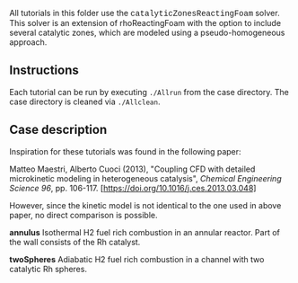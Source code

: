 All tutorials in this folder use the 
<span style="font-family:Courier;">catalyticZonesReactingFoam</span> 
solver. This solver is an extension of rhoReactingFoam with the option to include 
several catalytic zones, which are modeled using a pseudo-homogeneous approach.

## Instructions

Each tutorial can be run by executing `./Allrun` from the case directory. The case directory is cleaned via `./Allclean`.

## Case description

Inspiration for these tutorials was found in the following paper:

Matteo Maestri, Alberto Cuoci (2013), 
"Coupling CFD with detailed microkinetic modeling in heterogeneous catalysis",
*Chemical Engineering Science 96*, pp. 106-117. 
[https://doi.org/10.1016/j.ces.2013.03.048]

However, since the kinetic model is not identical to the one used in above paper,
no direct comparison is possible.

**annulus**
Isothermal H2 fuel rich combustion in an annular reactor. Part of the wall 
consists of the Rh catalyst.

**twoSpheres**
Adiabatic H2 fuel rich combustion in a channel with two catalytic Rh spheres.
